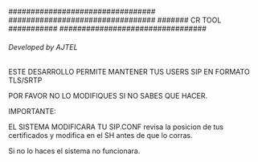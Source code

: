 #################################
#################################
#######    CR TOOL    ###########
#################################
###### Developed by AJTEL #######

ESTE DESARROLLO PERMITE MANTENER TUS USERS SIP EN FORMATO TLS/SRTP

POR FAVOR NO LO MODIFIQUES SI NO SABES QUE HACER.

IMPORTANTE:

EL SISTEMA MODIFICARA TU SIP.CONF
revisa la posicion de tus certificados y modifica en el SH antes de que lo corras.


Si no lo haces el sistema no funcionara.

